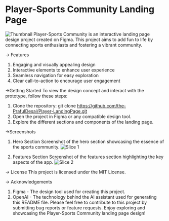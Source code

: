 # Player-Sports Community Landing Page
![Thumbnail](https://github.com/the-PrafulDesai/Player-LandingPage/assets/108045971/7e6f35fa-adc5-4eb2-a48b-0ffbffa23e17)
Player-Sports Community is an interactive landing page design project created on Figma. This project aims to add fun to life by connecting sports enthusiasts and fostering a vibrant community.

-> Features
1) Engaging and visually appealing design
2) Interactive elements to enhance user experience
3) Seamless navigation for easy exploration
4) Clear call-to-action to encourage user engagement

->Getting Started
To view the design concept and interact with the prototype, follow these steps:
1) Clone the repository: git clone https://github.com/the-PrafulDesai/Player-LandingPage.git
2) Open the project in Figma or any compatible design tool.
3) Explore the different sections and components of the landing page.

->Screenshots
1) Hero Section
Screenshot of the hero section showcasing the essence of the sports community.
![Slice 1](https://github.com/the-PrafulDesai/Player-LandingPage/assets/108045971/7d8efe02-9425-467d-99bb-f61f8e41da7e)


2) Features Section
Screenshot of the features section highlighting the key aspects of the app.
![Slice 2](https://github.com/the-PrafulDesai/Player-LandingPage/assets/108045971/a8eaeaef-f5f3-4c10-9d6c-3d62de93f478)


-> License
This project is licensed under the MIT License.

-> Acknowledgements
1) Figma - The design tool used for creating this project.
2) OpenAI - The technology behind the AI assistant used for generating this README file.
Please feel free to contribute to this project by submitting bug reports or feature requests. Enjoy exploring and showcasing the Player-Sports Community landing page design!
